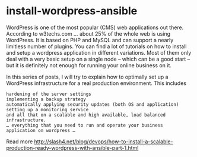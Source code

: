 # install-wordpress-ansible

WordPress is one of the most popular (CMS) web applications out there. According to w3techs.com … about 25% of the whole web is using WordPress. It is based on PHP and MySQL and can support a nearly limitless number of plugins. You can find a lot of tutorials on how to install and setup a wordpress application in different variations. Most of them only deal with a very basic setup on a single node – which can be a good start – but it is definitely not enough for running your online business on it.

In this series of posts, I will try to explain how to optimally set up a WordPress infrastructure for a real production environment. This includes

    hardening of the server settings
    implementing a backup strategy
    automatically applying security updates (both OS and application)
    setting up a monitoring service
    and all that on a scalable and high available, load balanced infrastructure.
    … everything that you need to run and operate your business application on wordpress …


Read more http://slash4.net/blog/devops/how-to-install-a-scalable-production-ready-wordpress-with-ansible-part-1.html
